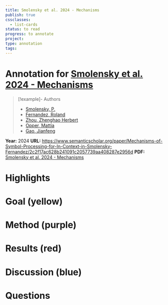 ```yaml
---
title: Smolensky et al. 2024 - Mechanisms
publish: true
cssclasses:
  - list-cards
status: to read
progress: to annotate
project:
type: annotation
tags:
---
```

# Annotation for [Smolensky et al. 2024 - Mechanisms](Papers/References/Smolensky%20et%20al.%202024%20-%20Mechanisms)

> [!example]- Authors
> - [Smolensky, P.](Smolensky%2C%20P.)
> - [Fernandez, Roland](Fernandez%2C%20Roland)
> - [Zhou, Zhenghao Herbert](Zhou%2C%20Zhenghao%20Herbert)
> - [Opper, Mattia](Opper%2C%20Mattia)
> - [Gao, Jianfeng](Gao%2C%20Jianfeng)

**Year:** 2024
**URL:** https://www.semanticscholar.org/paper/Mechanisms-of-Symbol-Processing-for-In-Context-in-Smolensky-Fernandez/2c2f17ac628b241091c2057739aa408287e2956d
**PDF:** [Smolensky et al. 2024 - Mechanisms](Papers/PDFs/Smolensky%20et%20al.%202024%20-%20Mechanisms%20of%20Symbol%20Processing%20for%20In-Context%20Learning%20in%20Transformer%20Networks.pdf)

# Highlights


# Goal (yellow)


# Method (purple)


# Results (red)


# Discussion (blue)


# Questions

